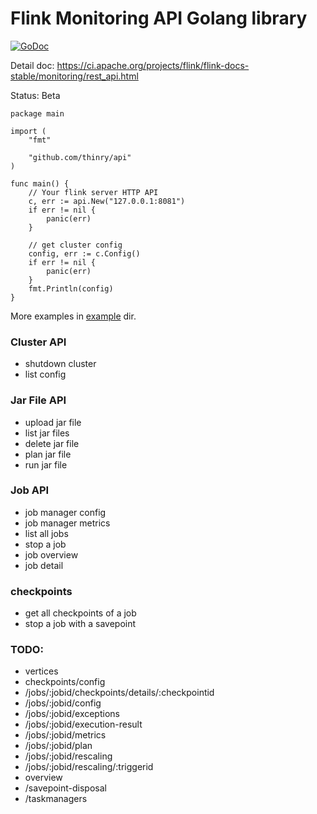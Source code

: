 # Flink Monitoring API Golang library

[![GoDoc](https://godoc.org/github.com/thinry/api?status.svg)](https://godoc.org/github.com/thinry/api)

Detail doc: https://ci.apache.org/projects/flink/flink-docs-stable/monitoring/rest_api.html

Status: Beta


```
package main

import (
	"fmt"

	"github.com/thinry/api"
)

func main() {
	// Your flink server HTTP API
	c, err := api.New("127.0.0.1:8081")
	if err != nil {
		panic(err)
	}

	// get cluster config
	config, err := c.Config()
	if err != nil {
		panic(err)
	}
	fmt.Println(config)
}
```

More examples in [example](/example) dir.
### Cluster API

* shutdown cluster
* list config


### Jar File API

* upload jar file
* list jar files
* delete jar file
* plan jar file
* run jar file

### Job API

* job manager config
* job manager metrics
* list all jobs
* stop a job
* job overview
* job detail

### checkpoints

* get all checkpoints of a job
* stop a job with a savepoint

### TODO:

* vertices
* checkpoints/config
* /jobs/:jobid/checkpoints/details/:checkpointid
* /jobs/:jobid/config
* /jobs/:jobid/exceptions
* /jobs/:jobid/execution-result
* /jobs/:jobid/metrics
* /jobs/:jobid/plan
* /jobs/:jobid/rescaling
* /jobs/:jobid/rescaling/:triggerid
* overview
* /savepoint-disposal
* /taskmanagers

